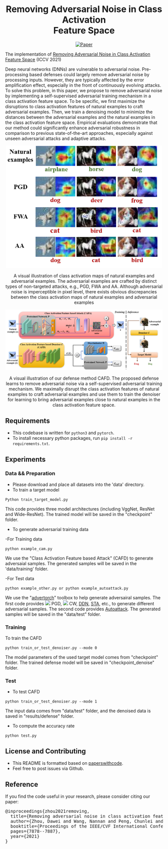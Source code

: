 <div align="center">   
  
# Removing Adversarial Noise in  Class Activation <br> Feature Space
[![Paper](https://img.shields.io/badge/paper-ICCV-green)](https://openaccess.thecvf.com/content/ICCV2021/papers/Zhou_Removing_Adversarial_Noise_in_Class_Activation_Feature_Space_ICCV_2021_paper.pdf)

</div>


The implementation of [Removing Adversarial Noise in Class Activation Feature Space](https://openaccess.thecvf.com/content/ICCV2021/papers/Zhou_Removing_Adversarial_Noise_in_Class_Activation_Feature_Space_ICCV_2021_paper.pdf) (ICCV 2021)

Deep neural networks (DNNs) are vulnerable to adversarial noise. Pre-processing based defenses could largely remove adversarial noise by processing inputs. However, they are typically affected by the error amplification effect, especially in the front of continuously evolving attacks. To solve this problem, in this paper, we propose to remove adversarial noise by implementing a self-supervised adversarial training mechanism in a class activation feature space. To be specific, we first maximize the disruptions to class activation features of natural examples to craft adversarial examples. Then, we train a denoising model to minimize the distances between the adversarial examples and the natural examples in the class activation feature space.
Empirical evaluations demonstrate that our method could significantly enhance adversarial robustness in comparison to previous state-of-the-art approaches, especially against unseen adversarial attacks and adaptive attacks.


<p float="left" align="center">
<img src="arch.png" width="500" /> 
<figcaption align="center">
A visual illustration of class activation maps of natural examples and adversarial examples. The adversarial examples are crafted by distinct types of non-targeted attacks, e.g., PGD, FWA and AA. Although adversarial noise is imperceptible in pixel level, there exists obvious discrepancies between the class activation maps of natural examples and adversarial examples
</figcaption>
</p>


<p float="left" align="center">
<img src="method.png" width="800" /> 
<figcaption align="center">
A visual illustration of our defense method CAFD. The proposed defense learns to remove adversarial noise via a self-supervised adversarial training mechanism. We maximally disrupt the class activation features of natural examples to craft adversarial examples and use them to train the denoiser for learning to bring adversarial examples close to natural examples in the class activation feature space.
</figcaption>
</p>


## Requirements
- This codebase is written for `python3` and `pytorch`.
- To install necessary python packages, run `pip install -r requirements.txt`.


## Experiments
### Data && Preparation
- Please download and place all datasets into the 'data' directory. 
- To train a target model

```
Python train_target_model.py 
```

This code provides three model architectures (including VggNet, ResNet and Wide-ResNet). The trained model will be saved in the "checkpoint" folder.


- To generate adversarial training data

-For Training data

```
python example_cam.py
```

We use the "Class Activation Feature based Attack" (CAFD) to generate adversaial samples. The generated samples will be saved in the 'data/training' folder.

-For Test data

```
python example_other.py or python example_autoattack.py
```

We use the "[advertorch](https://github.com/BorealisAI/advertorch)" toolbox to help generate adversairal samples. The first code provides ![](http://latex.codecogs.com/svg.latex?L_{\infty}) PGD, ![](http://latex.codecogs.com/svg.latex?L_{2}) CW, [DDN](https://arxiv.org/abs/1811.09600), [STA](https://openreview.net/forum?id=HyydRMZC-), etc., to generate different adversarial samples. The second code provides [Autoattack](https://arxiv.org/abs/2003.01690).
The generated samples will be saved in the "data/test" folder.


### Training
To train the CAFD

```
python train_or_test_denoiser.py --mode 0
```

The model parameters of the used target model comes from "checkpoint" folder. The trained defense model will be saved in "checkpoint_denoise" folder.


### Test
- To test CAFD

```
python train_or_test_denoiser.py --mode 1
```

The input data comes from "data/test" folder, and the denoised data is saved in "results/defense" folder. 

- To compute the accuracy rate

```
python test.py
```


## License and Contributing
- This README is formatted based on [paperswithcode](https://github.com/paperswithcode/releasing-research-code).
- Feel free to post issues via Github. 


## Reference
If you find the code useful in your research, please consider citing our paper:


<pre>
@inproceedings{zhou2021removing,
  title={Removing adversarial noise in class activation feature space},
  author={Zhou, Dawei and Wang, Nannan and Peng, Chunlei and Gao, Xinbo and Wang, Xiaoyu and Yu, Jun and Liu, Tongliang},
  booktitle={Proceedings of the IEEE/CVF International Conference on Computer Vision},
  pages={7878--7887},
  year={2021}
}
</pre>
